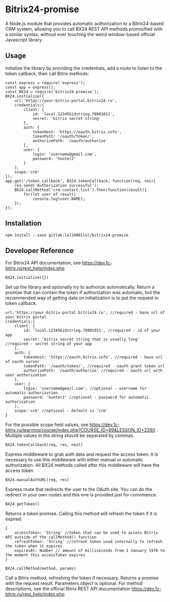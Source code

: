 # Bitrix24-promise

A Node.js module that provides automatic authorization to a Bitrix24-based CRM system, allowing you to call BX24 REST API methods promisified with a similar syntax, without ever touching the weird window-based official Javascript library.

## Usage

Initialize the library by providing the credentials, add a route to listen to the token callback, then call Bitrix methods:
```
const express = require('express');
const app = express();
const BX24 = require('bitrix24-promise');
BX24.initialize({
    url:'https://your-bitrix-portal.bitrix24.ru',
    credentials:{
        client: {
            id: 'local.123456idstring.78901011',
            secret: 'bitrix secret string'
        },
        auth: {
            tokenHost: 'https://oauth.bitrix.info',
            tokenPath: '/oauth/token/',
            authorizePath: '/oauth/authorize'
        },
        user: {
            login: 'username@gmail.com',
            password: 'hunter2'
        }
    },
    scope:'crm'
});
app.get('/token_callback', BX24.tokenCallback, function(req, res){
    res.send('Authorization successful');
    BX24.callMethod('crm.contact.list').then(function(result){
        for(let user of result)
            console.log(user.NAME);
    });
});
```

## Installation

```
npm install --save gitlab:lol10801lol/bitrix24-promise
```

## Developer Reference

For Bitrix24 API documentation, see https://dev.1c-bitrix.ru/rest_help/index.php

`BX24.initialize({})`

Set up the library and optionally try to authorize automatically. Return a promise that can contain the token if authorization was automatic, but the recommended way of getting data on initialization is to put the request in token callback.
```
url:'https://your-bitrix-portal.bitrix24.ru', //required - base url of your bitrix portal
credentials:{
    client: {
        id: 'local.123456idstring.78901011', //required - id of your app
        secret: 'bitrix secret string that is usually long'  //required - secret string of your app
    },
    auth: {
        tokenHost: 'https://oauth.bitrix.info', //required - base url of oauth server
        tokenPath: '/oauth/token/', //required - oauth grant token url
        authorizePath: '/oauth/authorize' //required - oauth url with user authorization
    },
    user: {
        login: 'username@gmail.com', //optional - username for automatic authorization
        password: 'hunter2' //optional - password for automatic authorization
    },
    scope:'crm' //optional - default is 'crm'
}
```
For the possible scope field values, see https://dev.1c-bitrix.ru/learning/course/index.php?COURSE_ID=99&LESSON_ID=2280 . Multiple values in the string should be separated by commas.

`BX24.tokenCallback(req, res, next)`

Express middleware to grab auth data and request the access token. It is necessary to use this middleware with either manual or automatic authorization. All BX24 methods called after this middleware will have the access token.

`BX24.manualAuthURL(req, res)`

Express route that redirects the user to the OAuth site. You can do the redirect in your own routes and this one is provided just for convinience.

`BX24.getToken()`

Returns a *token* promise. Calling this method will refresh the token if it is expired.
```
{
    accessToken: 'String' //token that can be used to access Bitrix API outside of the callMethod() function
    refreshToken: 'String' //refresh token used internally to refresh the token when it expires
    expiresAt: Number // amount of milliseconds from 1 January 1970 to the moment this accessToken expires
}
```
`BX24.callMethod(method, params)`

Call a Bitrix method, refreshing the token if necessary. Returns a promise with the request result. Parameters object is optional. For method descriptions, see the official Bitrix REST API documentation https://dev.1c-bitrix.ru/rest_help/index.php
